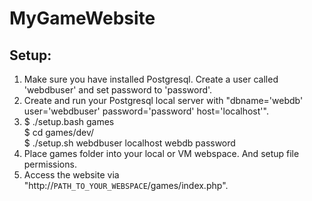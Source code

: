 # MyGameWebsite
## Setup:
1. Make sure you have installed Postgresql. Create a user called 'webdbuser' and set password to 'password'.
2. Create and run your Postgresql local server with "dbname='webdb' user='webdbuser' password='password' host='localhost'".
3. $ ./setup.bash games\
   $ cd games/dev/\
   $ ./setup.sh webdbuser localhost webdb password
4. Place games folder into your local or VM webspace. And setup file permissions.
5. Access the website via "http://`PATH_TO_YOUR_WEBSPACE`/games/index.php".
